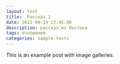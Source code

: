 ```yaml
---
layout: text
title:  Рассказ 1
date: 2022-09-19 23:45:00
description: рассказ из Востока
tags: отношения
categories: sample-texts
---
```

This is an example post with image galleries.
